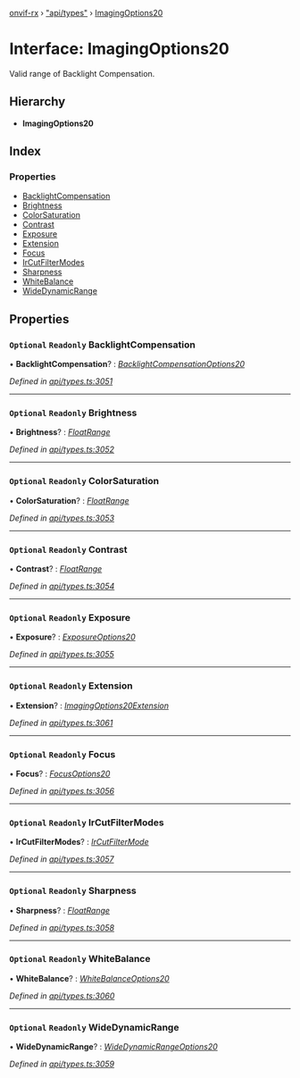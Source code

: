 [onvif-rx](../README.md) › ["api/types"](../modules/_api_types_.md) › [ImagingOptions20](_api_types_.imagingoptions20.md)

# Interface: ImagingOptions20

Valid range of Backlight Compensation.

## Hierarchy

* **ImagingOptions20**

## Index

### Properties

* [BacklightCompensation](_api_types_.imagingoptions20.md#optional-readonly-backlightcompensation)
* [Brightness](_api_types_.imagingoptions20.md#optional-readonly-brightness)
* [ColorSaturation](_api_types_.imagingoptions20.md#optional-readonly-colorsaturation)
* [Contrast](_api_types_.imagingoptions20.md#optional-readonly-contrast)
* [Exposure](_api_types_.imagingoptions20.md#optional-readonly-exposure)
* [Extension](_api_types_.imagingoptions20.md#optional-readonly-extension)
* [Focus](_api_types_.imagingoptions20.md#optional-readonly-focus)
* [IrCutFilterModes](_api_types_.imagingoptions20.md#optional-readonly-ircutfiltermodes)
* [Sharpness](_api_types_.imagingoptions20.md#optional-readonly-sharpness)
* [WhiteBalance](_api_types_.imagingoptions20.md#optional-readonly-whitebalance)
* [WideDynamicRange](_api_types_.imagingoptions20.md#optional-readonly-widedynamicrange)

## Properties

### `Optional` `Readonly` BacklightCompensation

• **BacklightCompensation**? : *[BacklightCompensationOptions20](_api_types_.backlightcompensationoptions20.md)*

*Defined in [api/types.ts:3051](https://github.com/patrickmichalina/onvif-rx/blob/3e9b152/src/api/types.ts#L3051)*

___

### `Optional` `Readonly` Brightness

• **Brightness**? : *[FloatRange](_api_types_.floatrange.md)*

*Defined in [api/types.ts:3052](https://github.com/patrickmichalina/onvif-rx/blob/3e9b152/src/api/types.ts#L3052)*

___

### `Optional` `Readonly` ColorSaturation

• **ColorSaturation**? : *[FloatRange](_api_types_.floatrange.md)*

*Defined in [api/types.ts:3053](https://github.com/patrickmichalina/onvif-rx/blob/3e9b152/src/api/types.ts#L3053)*

___

### `Optional` `Readonly` Contrast

• **Contrast**? : *[FloatRange](_api_types_.floatrange.md)*

*Defined in [api/types.ts:3054](https://github.com/patrickmichalina/onvif-rx/blob/3e9b152/src/api/types.ts#L3054)*

___

### `Optional` `Readonly` Exposure

• **Exposure**? : *[ExposureOptions20](_api_types_.exposureoptions20.md)*

*Defined in [api/types.ts:3055](https://github.com/patrickmichalina/onvif-rx/blob/3e9b152/src/api/types.ts#L3055)*

___

### `Optional` `Readonly` Extension

• **Extension**? : *[ImagingOptions20Extension](_api_types_.imagingoptions20extension.md)*

*Defined in [api/types.ts:3061](https://github.com/patrickmichalina/onvif-rx/blob/3e9b152/src/api/types.ts#L3061)*

___

### `Optional` `Readonly` Focus

• **Focus**? : *[FocusOptions20](_api_types_.focusoptions20.md)*

*Defined in [api/types.ts:3056](https://github.com/patrickmichalina/onvif-rx/blob/3e9b152/src/api/types.ts#L3056)*

___

### `Optional` `Readonly` IrCutFilterModes

• **IrCutFilterModes**? : *[IrCutFilterMode](../enums/_api_types_.ircutfiltermode.md)*

*Defined in [api/types.ts:3057](https://github.com/patrickmichalina/onvif-rx/blob/3e9b152/src/api/types.ts#L3057)*

___

### `Optional` `Readonly` Sharpness

• **Sharpness**? : *[FloatRange](_api_types_.floatrange.md)*

*Defined in [api/types.ts:3058](https://github.com/patrickmichalina/onvif-rx/blob/3e9b152/src/api/types.ts#L3058)*

___

### `Optional` `Readonly` WhiteBalance

• **WhiteBalance**? : *[WhiteBalanceOptions20](_api_types_.whitebalanceoptions20.md)*

*Defined in [api/types.ts:3060](https://github.com/patrickmichalina/onvif-rx/blob/3e9b152/src/api/types.ts#L3060)*

___

### `Optional` `Readonly` WideDynamicRange

• **WideDynamicRange**? : *[WideDynamicRangeOptions20](_api_types_.widedynamicrangeoptions20.md)*

*Defined in [api/types.ts:3059](https://github.com/patrickmichalina/onvif-rx/blob/3e9b152/src/api/types.ts#L3059)*
